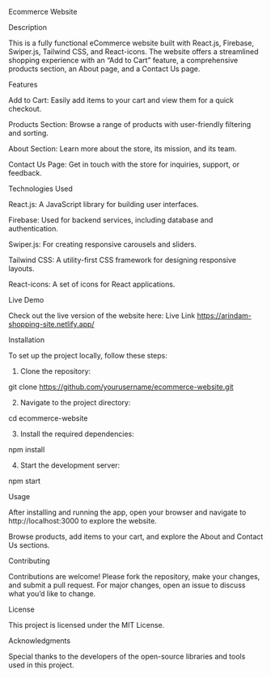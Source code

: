 Ecommerce Website

Description

This is a fully functional eCommerce website built with React.js, Firebase, Swiper.js, Tailwind CSS, and React-icons. The website offers a streamlined shopping experience with an “Add to Cart” feature, a comprehensive products section, an About page, and a Contact Us page.

Features

Add to Cart: Easily add items to your cart and view them for a quick checkout.

Products Section: Browse a range of products with user-friendly filtering and sorting.

About Section: Learn more about the store, its mission, and its team.

Contact Us Page: Get in touch with the store for inquiries, support, or feedback.


Technologies Used

React.js: A JavaScript library for building user interfaces.

Firebase: Used for backend services, including database and authentication.

Swiper.js: For creating responsive carousels and sliders.

Tailwind CSS: A utility-first CSS framework for designing responsive layouts.

React-icons: A set of icons for React applications.


Live Demo

Check out the live version of the website here: Live Link https://arindam-shopping-site.netlify.app/

Installation

To set up the project locally, follow these steps:

1. Clone the repository:

git clone https://github.com/yourusername/ecommerce-website.git


2. Navigate to the project directory:

cd ecommerce-website


3. Install the required dependencies:

npm install


4. Start the development server:

npm start



Usage

After installing and running the app, open your browser and navigate to http://localhost:3000 to explore the website.

Browse products, add items to your cart, and explore the About and Contact Us sections.


Contributing

Contributions are welcome! Please fork the repository, make your changes, and submit a pull request. For major changes, open an issue to discuss what you’d like to change.

License

This project is licensed under the MIT License.

Acknowledgments

Special thanks to the developers of the open-source libraries and tools used in this project.
